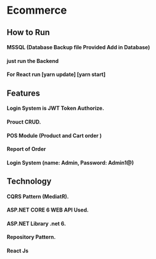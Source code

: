 # Ecommerce

## How to Run 
#### MSSQL (Database Backup file Provided Add in Database)
#### just run the Backend
#### For React run [yarn update] [yarn start]

## Features
#### Login System is JWT Token Authorize.
#### Prouct CRUD.
#### POS Module (Product and Cart order )
#### Report of Order 
#### Login System (name: Admin, Password: Admin1@)

## Technology 
#### CQRS Pattern (MediatR).
#### ASP.NET CORE 6 WEB API Used.
#### ASP.NET Library .net 6.
#### Repository Pattern.
#### React Js 
 
